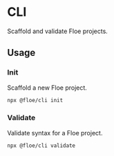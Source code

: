 # CLI

Scaffold and validate Floe projects.

## Usage

### Init

Scaffold a new Floe project.

```sh
npx @floe/cli init
```

### Validate

Validate syntax for a Floe project.

```sh
npx @floe/cli validate
```
